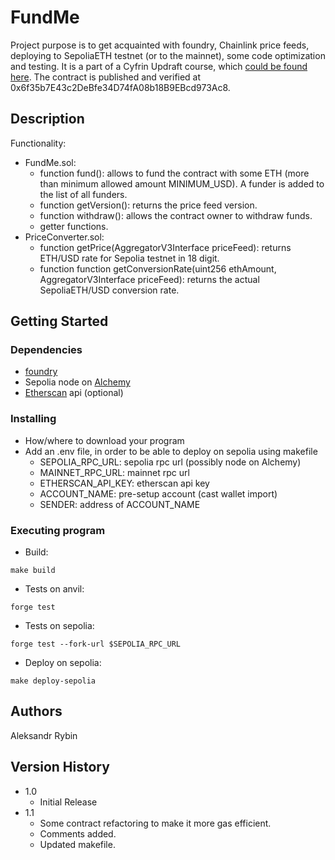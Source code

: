 # FundMe

Project purpose is to get acquainted with foundry, Chainlink price feeds, deploying to SepoliaETH testnet (or to the mainnet), some code optimization and testing. It is a part of a Cyfrin Updraft course, which [could be found here](https://updraft.cyfrin.io/courses/foundry). The contract is published and verified at 0x6f35b7E43c2DeBfe34D74fA08b18B9EBcd973Ac8.

## Description

Functionality: 
* FundMe.sol:
    * function fund(): allows to fund the contract with some ETH (more than minimum allowed amount MINIMUM_USD). A funder is added to the list of all funders. 
    * function getVersion(): returns the price feed version.
    * function withdraw(): allows the contract owner to withdraw funds. 
    * getter functions.
* PriceConverter.sol:
    * function getPrice(AggregatorV3Interface priceFeed): returns ETH/USD rate for Sepolia testnet in 18 digit.
    * function function getConversionRate(uint256 ethAmount, AggregatorV3Interface priceFeed): returns the actual SepoliaETH/USD conversion rate.

## Getting Started

### Dependencies

* [foundry](https://github.com/foundry-rs) 
* Sepolia node on [Alchemy](https://dashboard.alchemy.com/)
* [Etherscan](https://etherscan.io/) api (optional)

### Installing

* How/where to download your program
* Add an .env file, in order to be able to deploy on sepolia using makefile
    * SEPOLIA_RPC_URL: sepolia rpc url (possibly node on Alchemy)
    * MAINNET_RPC_URL: mainnet rpc url
    * ETHERSCAN_API_KEY: etherscan api key
    * ACCOUNT_NAME: pre-setup account (cast wallet import)
    * SENDER: address of ACCOUNT_NAME

### Executing program

* Build:
```
make build
```
* Tests on anvil:
```
forge test
```
* Tests on sepolia:
```
forge test --fork-url $SEPOLIA_RPC_URL
```
* Deploy on sepolia:
```
make deploy-sepolia
```

## Authors

Aleksandr Rybin  

## Version History

* 1.0
    * Initial Release
* 1.1
    * Some contract refactoring to make it more gas efficient.
    * Comments added.
    * Updated makefile.
